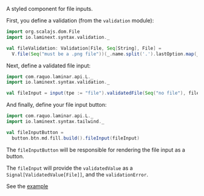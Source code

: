 A styled component for file inputs.

First, you define a validation (from the `validation` module):

```scala
import org.scalajs.dom.File
import io.laminext.syntax.validation._

val fileValidation: Validation[File, Seq[String], File] =
  V.file(Seq("must be a .png file"))(_.name.split('.').lastOption.map(_.toLowerCase).contains("png"))
```

Next, define a validated file input:

```scala
import com.raquo.laminar.api.L._
import io.laminext.syntax.validation._

val fileInput = input(tpe := "file").validatedFile(Seq("no file"), fileValidation)
```

And finally, define your file input button:


```scala
import com.raquo.laminar.api.L._
import io.laminext.syntax.tailwind._

val fileInputButton = 
  button.btn.md.fill.build().fileInput(fileInput)
```

The `fileInputButton` will be responsible for rendering the file input as a button.

The `fileInput` will provide the `validatedValue` as a `Signal[ValidatedValue[File]]`,
and the `validationError`. 

See the [example](/tailwind/example-file-input)
